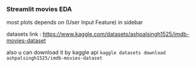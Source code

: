 ### Streamlit movies EDA
most plots depends on (User Input Feature) in sidebar

datasets link : https://www.kaggle.com/datasets/ashpalsingh1525/imdb-movies-dataset

also u can download it by kaggle api 
`kaggle datasets download ashpalsingh1525/imdb-movies-dataset`